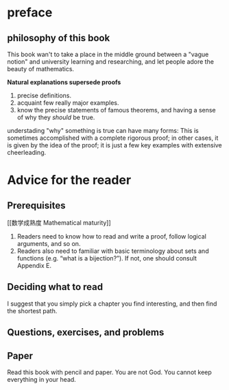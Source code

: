 # preface
## philosophy of this book

This book wan't to take a place in the middle ground between a "vague notion" and university learning and researching, and let people adore the beauty of mathematics.

**Natural explanations supersede proofs**

1. precise definitions.
2. acquaint few really major examples.
3. know the precise statements of famous theorems, and having a sense of why they *should* be true.


understading "why" something is true can have many forms:
This is sometimes accomplished with a complete rigorous proof; in other cases, it is given by the idea of the proof; it is just a few key examples with extensive cheerleading.


# Advice for the reader
## Prerequisites

[[数学成熟度 Mathematical maturity]]

1. Readers need to know how to read and write a proof, follow logical arguments, and so on.
2. Readers also need to familiar with basic terminology about sets and functions
(e.g. “what is a bijection?”). If not, one should consult Appendix E.

## Deciding what to read
I suggest that you simply pick a chapter you find interesting, and then find the shortest path.

## Questions, exercises, and problems

## Paper
Read this book with pencil and paper.
You are not God. You cannot keep everything in your head.